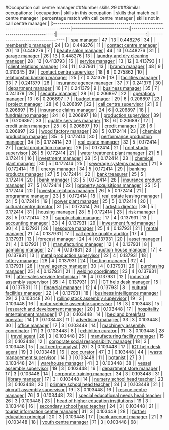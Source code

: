#Occupation call centre manager
##Number skills 29
###Similar occupations:
| occupation                                                                            |   skills in this occupation |   skills that match call centre manager |   percentage match with call centre manager |   skills not in call centre manager |
|:--------------------------------------------------------------------------------------|----------------------------:|----------------------------------------:|--------------------------------------------:|------------------------------------:|
| [spa manager](spa_manager.md)                                                         |                          47 |                                      13 |                                    0.448276 |                                  34 |
| [membership manager](membership_manager.md)                                           |                          24 |                                      13 |                                    0.448276 |                                  11 |
| [contact centre manager](contact_centre_manager.md)                                   |                          20 |                                      13 |                                    0.448276 |                                   7 |
| [beauty salon manager](beauty_salon_manager.md)                                       |                          44 |                                      13 |                                    0.448276 |                                  31 |
| [garage manager](garage_manager.md)                                                   |                          26 |                                      13 |                                    0.448276 |                                  13 |
| [laundry and dry cleaning manager](laundry_and_dry_cleaning_manager.md)               |                          28 |                                      12 |                                    0.413793 |                                  16 |
| [service manager](service_manager.md)                                                 |                          13 |                                      12 |                                    0.413793 |                                   1 |
| [client relations manager](client_relations_manager.md)                               |                          24 |                                      11 |                                    0.37931  |                                  13 |
| [branch manager](branch_manager.md)                                                   |                          48 |                                       9 |                                    0.310345 |                                  39 |
| [contact centre supervisor](contact_centre_supervisor.md)                             |                          18 |                                       8 |                                    0.275862 |                                  10 |
| [relationship banking manager](relationship_banking_manager.md)                       |                          25 |                                       7 |                                    0.241379 |                                  18 |
| [facilities manager](facilities_manager.md)                                           |                          33 |                                       7 |                                    0.241379 |                                  26 |
| [insurance agency manager](insurance_agency_manager.md)                               |                          37 |                                       7 |                                    0.241379 |                                  30 |
| [department manager](department_manager.md)                                           |                          16 |                                       7 |                                    0.241379 |                                   9 |
| [business manager](business_manager.md)                                               |                          35 |                                       7 |                                    0.241379 |                                  28 |
| [security manager](security_manager.md)                                               |                          28 |                                       6 |                                    0.206897 |                                  22 |
| [operations manager](operations_manager.md)                                           |                          13 |                                       6 |                                    0.206897 |                                   7 |
| [budget manager](budget_manager.md)                                                   |                          29 |                                       6 |                                    0.206897 |                                  23 |
| [project manager](project_manager.md)                                                 |                          28 |                                       6 |                                    0.206897 |                                  22 |
| [call centre supervisor](call_centre_supervisor.md)                                   |                          21 |                                       6 |                                    0.206897 |                                  15 |
| [insurance claims manager](insurance_claims_manager.md)                               |                          24 |                                       6 |                                    0.206897 |                                  18 |
| [fundraising manager](fundraising_manager.md)                                         |                          24 |                                       6 |                                    0.206897 |                                  18 |
| [production supervisor](production_supervisor.md)                                     |                          39 |                                       6 |                                    0.206897 |                                  33 |
| [quality services manager](quality_services_manager.md)                               |                          18 |                                       6 |                                    0.206897 |                                  12 |
| [credit union manager](credit_union_manager.md)                                       |                          25 |                                       6 |                                    0.206897 |                                  19 |
| [credit manager](credit_manager.md)                                                   |                          28 |                                       6 |                                    0.206897 |                                  22 |
| [wood factory manager](wood_factory_manager.md)                                       |                          28 |                                       5 |                                    0.172414 |                                  23 |
| [chemical production manager](chemical_production_manager.md)                         |                          35 |                                       5 |                                    0.172414 |                                  30 |
| [performance production manager](performance_production_manager.md)                   |                          34 |                                       5 |                                    0.172414 |                                  29 |
| [real estate manager](real_estate_manager.md)                                         |                          32 |                                       5 |                                    0.172414 |                                  27 |
| [metal production manager](metal_production_manager.md)                               |                          26 |                                       5 |                                    0.172414 |                                  21 |
| [print studio supervisor](print_studio_supervisor.md)                                 |                          26 |                                       5 |                                    0.172414 |                                  21 |
| [water treatment plant manager](water_treatment_plant_manager.md)                     |                          21 |                                       5 |                                    0.172414 |                                  16 |
| [investment manager](investment_manager.md)                                           |                          28 |                                       5 |                                    0.172414 |                                  23 |
| [chemical plant manager](chemical_plant_manager.md)                                   |                          30 |                                       5 |                                    0.172414 |                                  25 |
| [sewerage systems manager](sewerage_systems_manager.md)                               |                          21 |                                       5 |                                    0.172414 |                                  16 |
| [energy manager](energy_manager.md)                                                   |                          34 |                                       5 |                                    0.172414 |                                  29 |
| [banking products manager](banking_products_manager.md)                               |                          27 |                                       5 |                                    0.172414 |                                  22 |
| [bank treasurer](bank_treasurer.md)                                                   |                          25 |                                       5 |                                    0.172414 |                                  20 |
| [bank manager](bank_manager.md)                                                       |                          33 |                                       5 |                                    0.172414 |                                  28 |
| [insurance product manager](insurance_product_manager.md)                             |                          27 |                                       5 |                                    0.172414 |                                  22 |
| [property acquisitions manager](property_acquisitions_manager.md)                     |                          25 |                                       5 |                                    0.172414 |                                  20 |
| [investor relations manager](investor_relations_manager.md)                           |                          26 |                                       5 |                                    0.172414 |                                  21 |
| [programme manager](programme_manager.md)                                             |                          23 |                                       5 |                                    0.172414 |                                  18 |
| [real estate leasing manager](real_estate_leasing_manager.md)                         |                          24 |                                       5 |                                    0.172414 |                                  19 |
| [power plant manager](power_plant_manager.md)                                         |                          25 |                                       5 |                                    0.172414 |                                  20 |
| [cultural centre director](cultural_centre_director.md)                               |                          31 |                                       5 |                                    0.172414 |                                  26 |
| [artistic director](artistic_director.md)                                             |                          36 |                                       5 |                                    0.172414 |                                  31 |
| [housing manager](housing_manager.md)                                                 |                          28 |                                       5 |                                    0.172414 |                                  23 |
| [risk manager](risk_manager.md)                                                       |                          28 |                                       5 |                                    0.172414 |                                  23 |
| [supply chain manager](supply_chain_manager.md)                                       |                          17 |                                       4 |                                    0.137931 |                                  13 |
| [accounting manager](accounting_manager.md)                                           |                          33 |                                       4 |                                    0.137931 |                                  29 |
| [investment fund manager](investment_fund_manager.md)                                 |                          30 |                                       4 |                                    0.137931 |                                  26 |
| [resource manager](resource_manager.md)                                               |                          25 |                                       4 |                                    0.137931 |                                  21 |
| [rental manager](rental_manager.md)                                                   |                          21 |                                       4 |                                    0.137931 |                                  17 |
| [call centre quality auditor](call_centre_quality_auditor.md)                         |                          17 |                                       4 |                                    0.137931 |                                  13 |
| [forecast manager](forecast_manager.md)                                               |                          24 |                                       4 |                                    0.137931 |                                  20 |
| [asset manager](asset_manager.md)                                                     |                          21 |                                       4 |                                    0.137931 |                                  17 |
| [manufacturing manager](manufacturing_manager.md)                                     |                          12 |                                       4 |                                    0.137931 |                                   8 |
| [gambling manager](gambling_manager.md)                                               |                          27 |                                       4 |                                    0.137931 |                                  23 |
| [auction house manager](auction_house_manager.md)                                     |                          17 |                                       4 |                                    0.137931 |                                  13 |
| [metal production supervisor](metal_production_supervisor.md)                         |                          22 |                                       4 |                                    0.137931 |                                  18 |
| [lottery manager](lottery_manager.md)                                                 |                          28 |                                       4 |                                    0.137931 |                                  24 |
| [betting manager](betting_manager.md)                                                 |                          32 |                                       4 |                                    0.137931 |                                  28 |
| [travel agency manager](travel_agency_manager.md)                                     |                          30 |                                       4 |                                    0.137931 |                                  26 |
| [purchasing manager](purchasing_manager.md)                                           |                          25 |                                       4 |                                    0.137931 |                                  21 |
| [welding coordinator](welding_coordinator.md)                                         |                          23 |                                       4 |                                    0.137931 |                                  19 |
| [after-sales service technician](after-sales_service_technician.md)                   |                          16 |                                       4 |                                    0.137931 |                                  12 |
| [industrial assembly supervisor](industrial_assembly_supervisor.md)                   |                          35 |                                       4 |                                    0.137931 |                                  31 |
| [ICT help desk manager](ICT_help_desk_manager.md)                                     |                          15 |                                       4 |                                    0.137931 |                                  11 |
| [financial manager](financial_manager.md)                                             |                          12 |                                       4 |                                    0.137931 |                                   8 |
| [cultural facilities manager](cultural_facilities_manager.md)                         |                          22 |                                       4 |                                    0.137931 |                                  18 |
| [business intelligence manager](business_intelligence_manager.md)                     |                          29 |                                       3 |                                    0.103448 |                                  26 |
| [rolling stock assembly supervisor](rolling_stock_assembly_supervisor.md)             |                          19 |                                       3 |                                    0.103448 |                                  16 |
| [motor vehicle assembly supervisor](motor_vehicle_assembly_supervisor.md)             |                          18 |                                       3 |                                    0.103448 |                                  15 |
| [research and development manager](research_and_development_manager.md)               |                          20 |                                       3 |                                    0.103448 |                                  17 |
| [hospitality entertainment manager](hospitality_entertainment_manager.md)             |                          17 |                                       3 |                                    0.103448 |                                  14 |
| [bed and breakfast operator](bed_and_breakfast_operator.md)                           |                          14 |                                       3 |                                    0.103448 |                                  11 |
| [advertising manager](advertising_manager.md)                                         |                          33 |                                       3 |                                    0.103448 |                                  30 |
| [office manager](office_manager.md)                                                   |                          17 |                                       3 |                                    0.103448 |                                  14 |
| [machinery assembly coordinator](machinery_assembly_coordinator.md)                   |                          11 |                                       3 |                                    0.103448 |                                   8 |
| [exhibition curator](exhibition_curator.md)                                           |                          31 |                                       3 |                                    0.103448 |                                  28 |
| [travel agent](travel_agent.md)                                                       |                          28 |                                       3 |                                    0.103448 |                                  25 |
| [manufacturing facility manager](manufacturing_facility_manager.md)                   |                          15 |                                       3 |                                    0.103448 |                                  12 |
| [corporate social responsibility manager](corporate_social_responsibility_manager.md) |                          18 |                                       3 |                                    0.103448 |                                  15 |
| [call centre analyst](call_centre_analyst.md)                                         |                          20 |                                       3 |                                    0.103448 |                                  17 |
| [ICT help desk agent](ICT_help_desk_agent.md)                                         |                          19 |                                       3 |                                    0.103448 |                                  16 |
| [zoo curator](zoo_curator.md)                                                         |                          47 |                                       3 |                                    0.103448 |                                  44 |
| [waste management supervisor](waste_management_supervisor.md)                         |                          14 |                                       3 |                                    0.103448 |                                  11 |
| [botanist](botanist.md)                                                               |                          27 |                                       3 |                                    0.103448 |                                  24 |
| [warehouse manager](warehouse_manager.md)                                             |                          41 |                                       3 |                                    0.103448 |                                  38 |
| [vessel assembly supervisor](vessel_assembly_supervisor.md)                           |                          19 |                                       3 |                                    0.103448 |                                  16 |
| [department store manager](department_store_manager.md)                               |                          17 |                                       3 |                                    0.103448 |                                  14 |
| [corporate training manager](corporate_training_manager.md)                           |                          34 |                                       3 |                                    0.103448 |                                  31 |
| [library manager](library_manager.md)                                                 |                          17 |                                       3 |                                    0.103448 |                                  14 |
| [nursery school head teacher](nursery_school_head_teacher.md)                         |                          23 |                                       3 |                                    0.103448 |                                  20 |
| [primary school head teacher](primary_school_head_teacher.md)                         |                          24 |                                       3 |                                    0.103448 |                                  21 |
| [aircraft assembly supervisor](aircraft_assembly_supervisor.md)                       |                          19 |                                       3 |                                    0.103448 |                                  16 |
| [rescue centre manager](rescue_centre_manager.md)                                     |                          76 |                                       3 |                                    0.103448 |                                  73 |
| [special educational needs head teacher](special_educational_needs_head_teacher.md)   |                          26 |                                       3 |                                    0.103448 |                                  23 |
| [head of higher education institutions](head_of_higher_education_institutions.md)     |                          19 |                                       3 |                                    0.103448 |                                  16 |
| [secondary school head teacher](secondary_school_head_teacher.md)                     |                          24 |                                       3 |                                    0.103448 |                                  21 |
| [tourist information centre manager](tourist_information_centre_manager.md)           |                          31 |                                       3 |                                    0.103448 |                                  28 |
| [further education principal](further_education_principal.md)                         |                          20 |                                       3 |                                    0.103448 |                                  17 |
| [bank account manager](bank_account_manager.md)                                       |                          21 |                                       3 |                                    0.103448 |                                  18 |
| [youth centre manager](youth_centre_manager.md)                                       |                          71 |                                       3 |                                    0.103448 |                                  68 |
